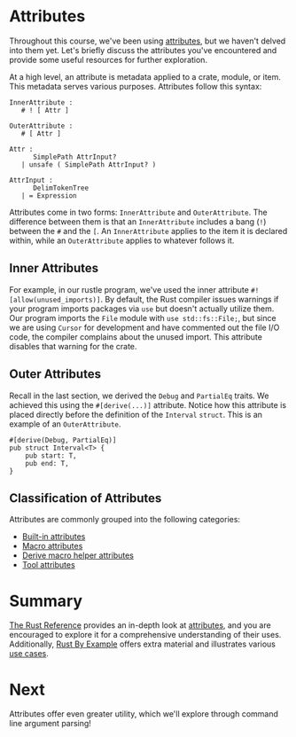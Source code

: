 # Attributes

Throughout this course, we've been using [attributes], but we haven't delved
into them yet. Let's briefly discuss the attributes you've encountered and
provide some useful resources for further exploration.

At a high level, an attribute is metadata applied to a crate, module, or item.
This metadata serves various purposes. Attributes follow this syntax:

```console
InnerAttribute :
   # ! [ Attr ]

OuterAttribute :
   # [ Attr ]

Attr :
      SimplePath AttrInput?
   | unsafe ( SimplePath AttrInput? )

AttrInput :
      DelimTokenTree
   | = Expression
```

Attributes come in two forms: `InnerAttribute` and `OuterAttribute`. The
difference between them is that an `InnerAttribute` includes a bang (`!`)
between the `#` and the `[`. An `InnerAttribute` applies to the item it is
declared within, while an `OuterAttribute` applies to whatever follows it.

## Inner Attributes

For example, in our rustle program, we've used the inner attribute
`#![allow(unused_imports)]`. By default, the Rust compiler issues warnings if
your program imports packages via `use` but doesn't actually utilize them. Our
program imports the `File` module with `use std::fs::File;`, but since we are
using `Cursor` for development and have commented out the file I/O code, the
compiler complains about the unused import. This attribute disables that warning
for the crate.

## Outer Attributes

Recall in the last section, we derived the `Debug` and `PartialEq` traits. We
achieved this using the `#[derive(...)]` attribute. Notice how this attribute is
placed directly before the definition of the `Interval` `struct`. This is an
example of an `OuterAttribute`.

```rust,noplayground
#[derive(Debug, PartialEq)]
pub struct Interval<T> {
    pub start: T,
    pub end: T,
}
```

## Classification of Attributes

Attributes are commonly grouped into the following categories:

- [Built-in attributes]
- [Macro attributes]
- [Derive macro helper attributes]
- [Tool attributes]

# Summary

[The Rust Reference] provides an in-depth look at [attributes], and you are
encouraged to explore it for a comprehensive understanding of their uses.
Additionally, [Rust By Example] offers extra material and illustrates various
[use cases].

[attributes]: https://doc.rust-lang.org/reference/attributes.html
[Built-in attributes]:
  https://doc.rust-lang.org/reference/attributes.html#built-in-attributes-index
[Macro attributes]:
  https://doc.rust-lang.org/reference/procedural-macros.html#attribute-macros
[Derive macro helper attributes]:
  https://doc.rust-lang.org/reference/procedural-macros.html#derive-macro-helper-attributes
[Tool attributes]:
  https://doc.rust-lang.org/reference/attributes.html#tool-attributes
[The Rust Reference]: https://doc.rust-lang.org/reference/
[Rust By Example]: https://doc.rust-lang.org/rust-by-example/
[use cases]: https://doc.rust-lang.org/rust-by-example/attribute.html

# Next

Attributes offer even greater utility, which we'll explore through command line
argument parsing!
